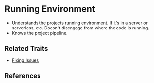 # Running Environment

* Understands the projects running environment. If it's in a server or serverless, etc. Doesn't disengage from where the code is running.
* Knows the project pipeline.

## Related Traits

* [Fixing Issues](fixing-issues.md)

## References

